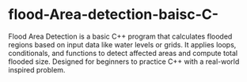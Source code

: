 # flood-Area-detection-baisc-C-
 Flood Area Detection is a basic C++ program that calculates flooded regions based on input data like water levels or grids. It applies loops, conditionals, and functions to detect affected areas and compute total flooded size. Designed for beginners to practice C++ with a real-world inspired problem.
